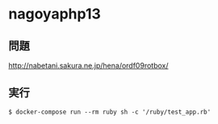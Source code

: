 # nagoyaphp13

## 問題

http://nabetani.sakura.ne.jp/hena/ordf09rotbox/

## 実行

```
$ docker-compose run --rm ruby sh -c '/ruby/test_app.rb'
```
